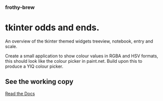 ### frothy-brew

# tkinter odds and ends.

An overview of the tkinter themed widgets treeview, notebook, entry and scale.

Create a small application to show colour values in RGBA and HSV formats,
this should look like the colour picker in paint.net. Build upon this 
to produce a YIQ colour picker.

## See the working copy

[Read the Docs](https://frothy-brew.readthedocs.io/en/latest/index.html)